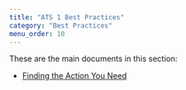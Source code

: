 ```yaml
---
title: "ATS 1 Best Practices"
category: "Best Practices"
menu_order: 10
---
```


These are the main documents in this section:

* [Finding the Action You Need](finding-the-action-you-need-1)
